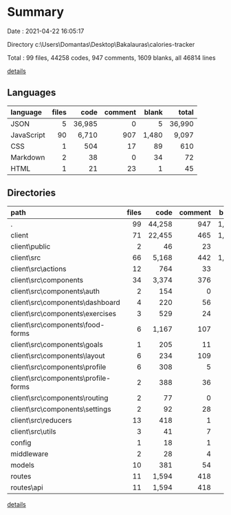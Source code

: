 # Summary

Date : 2021-04-22 16:05:17

Directory c:\Users\Domantas\Desktop\Bakalauras\calories-tracker

Total : 99 files,  44258 codes, 947 comments, 1609 blanks, all 46814 lines

[details](details.md)

## Languages
| language | files | code | comment | blank | total |
| :--- | ---: | ---: | ---: | ---: | ---: |
| JSON | 5 | 36,985 | 0 | 5 | 36,990 |
| JavaScript | 90 | 6,710 | 907 | 1,480 | 9,097 |
| CSS | 1 | 504 | 17 | 89 | 610 |
| Markdown | 2 | 38 | 0 | 34 | 72 |
| HTML | 1 | 21 | 23 | 1 | 45 |

## Directories
| path | files | code | comment | blank | total |
| :--- | ---: | ---: | ---: | ---: | ---: |
| . | 99 | 44,258 | 947 | 1,609 | 46,814 |
| client | 71 | 22,455 | 465 | 1,043 | 23,963 |
| client\public | 2 | 46 | 23 | 2 | 71 |
| client\src | 66 | 5,168 | 442 | 1,006 | 6,616 |
| client\src\actions | 12 | 764 | 33 | 178 | 975 |
| client\src\components | 34 | 3,374 | 376 | 649 | 4,399 |
| client\src\components\auth | 2 | 154 | 0 | 21 | 175 |
| client\src\components\dashboard | 4 | 220 | 56 | 78 | 354 |
| client\src\components\exercises | 3 | 529 | 24 | 124 | 677 |
| client\src\components\food-forms | 6 | 1,167 | 107 | 230 | 1,504 |
| client\src\components\goals | 1 | 205 | 11 | 42 | 258 |
| client\src\components\layout | 6 | 234 | 109 | 45 | 388 |
| client\src\components\profile | 6 | 308 | 5 | 49 | 362 |
| client\src\components\profile-forms | 2 | 388 | 36 | 34 | 458 |
| client\src\components\routing | 2 | 77 | 0 | 9 | 86 |
| client\src\components\settings | 2 | 92 | 28 | 17 | 137 |
| client\src\reducers | 13 | 418 | 1 | 63 | 482 |
| client\src\utils | 3 | 41 | 7 | 6 | 54 |
| config | 1 | 18 | 1 | 4 | 23 |
| middleware | 2 | 28 | 4 | 5 | 37 |
| models | 10 | 381 | 54 | 30 | 465 |
| routes | 11 | 1,594 | 418 | 510 | 2,522 |
| routes\api | 11 | 1,594 | 418 | 510 | 2,522 |

[details](details.md)